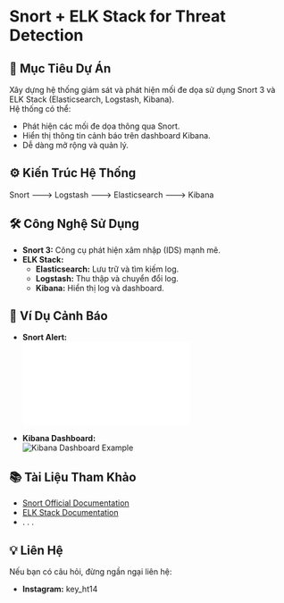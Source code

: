 # Snort + ELK Stack for Threat Detection

## 📌 Mục Tiêu Dự Án
Xây dựng hệ thống giám sát và phát hiện mối đe dọa sử dụng Snort 3 và ELK Stack (Elasticsearch, Logstash, Kibana).  
Hệ thống có thể:
- Phát hiện các mối đe dọa thông qua Snort.
- Hiển thị thông tin cảnh báo trên dashboard Kibana.
- Dễ dàng mở rộng và quản lý.

## ⚙️ Kiến Trúc Hệ Thống

Snort ---> Logstash ---> Elasticsearch ---> Kibana



## 🛠️ Công Nghệ Sử Dụng
- **Snort 3:** Công cụ phát hiện xâm nhập (IDS) mạnh mẽ.
- **ELK Stack:**
  - **Elasticsearch:** Lưu trữ và tìm kiếm log.
  - **Logstash:** Thu thập và chuyển đổi log.
  - **Kibana:** Hiển thị log và dashboard.



## 📝 Ví Dụ Cảnh Báo
- **Snort Alert:**  
  ![Snort Alert Example](docs/examples/snort_alert_sample.log)

- **Kibana Dashboard:**  
  ![Kibana Dashboard Example](docs/examples/elk_dashboard_sample.png)

## 📚 Tài Liệu Tham Khảo
- [Snort Official Documentation](https://www.snort.org/)
- [ELK Stack Documentation](https://www.elastic.co/guide/index.html)
- . . .


## 💡 Liên Hệ
Nếu bạn có câu hỏi, đừng ngần ngại liên hệ:    
- **Instagram:** key_ht14
